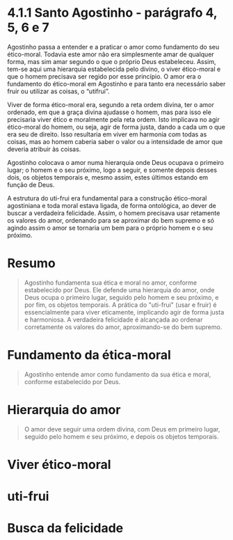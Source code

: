 # 4.1.1 Santo Agostinho - parágrafo 4, 5, 6 e 7

Agostinho passa a entender e a praticar o amor como fundamento do seu ético-moral. Todavia este amor não era simplesmente amar de qualquer forma, mas sim amar segundo o que o próprio Deus estabeleceu. Assim, tem-se aqui uma hierarquia estabelecida pelo divino, o viver ético-moral e que o homem precisava ser regido por esse princípio. O amor era o fundamento do ético-moral em Agostinho e para tanto era necessário saber fruir ou utilizar as coisas, o “utifrui”.

Viver de forma ético-moral era, segundo a reta ordem divina, ter o amor ordenado, em que a graça divina ajudasse o homem, mas para isso ele precisaria viver ético e moralmente pela reta ordem. Isto implicava no agir ético-moral do homem, ou seja, agir de forma justa, dando a cada um o que era seu de direito. Isso resultaria em viver em harmonia com todas as coisas, mas ao homem caberia saber o valor ou a intensidade de amor que deveria atribuir às coisas.

Agostinho colocava o amor numa hierarquia onde Deus ocupava o primeiro lugar; o homem e o seu próximo, logo a seguir, e somente depois desses dois, os objetos temporais e, mesmo assim, estes últimos estando em função de Deus.

A estrutura do uti-frui era fundamental para a construção ético-moral agostiniana e toda moral estava ligada, de forma ontológica, ao dever de buscar a verdadeira felicidade. Assim, o homem precisava usar retamente os valores do amor, ordenando para se aproximar do bem supremo e só agindo assim o amor se tornaria um bem para o próprio homem e o seu próximo.

# Resumo

> Agostinho fundamenta sua ética e moral no amor, conforme estabelecido por Deus. Ele defende uma hierarquia do amor, onde Deus ocupa o primeiro lugar, seguido pelo homem e seu próximo, e por fim, os objetos temporais. A prática do "uti-frui" (usar e fruir) é essencialmente para viver eticamente, implicando agir de forma justa e harmoniosa. A verdadeira felicidade é alcançada ao ordenar corretamente os valores do amor, aproximando-se do bem supremo.

# Fundamento da ética-moral

> Agostinho entende amor como fundamento da sua ética e moral, conforme estabelecido por Deus.

# Hierarquia do amor

> O amor deve seguir uma ordem divina, com Deus em primeiro lugar, seguido pelo homem e seu próximo, e depois os objetos temporais.

# Viver ético-moral

# uti-frui

# Busca da felicidade